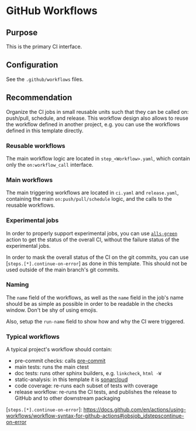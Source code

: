 # GitHub Workflows

## Purpose

This is the primary CI interface.

## Configuration

See the `.github/workflows` files.

## Recommendation

Organize the CI jobs in small reusable units such that they can be called on:
push/pull, schedule, and release. This workflow design also allows to reuse the
workflow defined in another project, e.g. you can use the workflows defined in
this template directly.

### Reusable workflows

The main workflow logic are located in `step_<Workflow>.yaml`, which contain
only the `on:workflow_call` interface.

### Main workflows

The main triggering workflows are located in `ci.yaml` and `release.yaml`,
containing the main `on:push/pull/schedule` logic, and the calls to the reusable
workflows.

### Experimental jobs

In order to properly support experimental jobs, you can use [`alls-green`]
action to get the status of the overall CI, without the failure status of the
experimental jobs.

In order to mask the overall status of the CI on the git commits, you can use
[`steps.[*].continue-on-error`] as done in this template. This should not be
used outside of the main branch's git commits.

### Naming

The `name` field of the workflows, as well as the `name` field in the job's name
should be as simple as possible in order to be readable in the checks window.
Don't be shy of using emojis.

Also, setup the `run-name` field to show how and why the CI were triggered.

### Typical workflows

A typical project's workflow should contain:
- pre-commit checks: calls [pre-commit]
- main tests: runs the main ctest
- doc tests: runs other sphinx builders, e.g. `linkcheck`, `html -W`
- static-analysis: in this template it is [sonarcloud]
- code coverage: re-runs each subset of tests with coverage
- release workflow: re-runs the CI tests, and publishes the release to GitHub
  and to other downstream packaging

[pre-commit]: pre-commit.md
[sonarcloud]: TBD

[`alls-green`]: https://github.com/re-actors/alls-green
[`steps.[*].continue-on-error`]: https://docs.github.com/en/actions/using-workflows/workflow-syntax-for-github-actions#jobsjob_idstepscontinue-on-error
